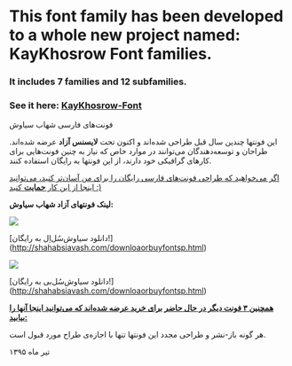 # This font family has been developed to a whole new project named: **KayKhosrow Font** families.

### It includes 7 families and 12 subfamilies.

### **See it here: [KayKhosrow-Font](https://github.com/shahabsiavash/KayKhosrow-Font)**





فونت‌های فارسی شهاب سیاوش

این فونتها چندین سال قبل طراحی شده‌اند و اکنون تحت **لایسنس آزاد** عرضه شده‌اند. طراحان و توسعه‌دهندگان می‌توانند در موارد خاص که نیاز به چنین فونت‌هایی برای کارهای گرافیکی خود دارند، از این فونتها به رایگان استفاده کنند.

[اگر می‌خواهید که طراحی فونت‌های فارسی رایگان را برای من آسان‌تر کنید، می‌توانید اینجا از این کار **حمایت** کنید :)](https://www.payping.ir/si47ash)


**لینک فونتهای آزاد شهاب سیاوش:**


![](http://shahabsiavash.com/26.jpg)

[دانلود سیاوش‌سُل‌اِل به رایگان!] (http://shahabsiavash.com/downloaorbuyfontsp.html)

![](http://shahabsiavash.com/33.jpg)

[دانلود سیاوش‌سُل‌بی به رایگان!] (http://shahabsiavash.com/downloaorbuyfontsp.html)


[**همچنین ۳ فونت دیگر در حال حاضر برای خرید عرضه شده‌اند که می‌توانید اینجا آنها را بیابید:**](http://shahabsiavash.com/downloaorbuyfontsp.html)


هر گونه باز-نشر و طراحی مجدد این فونتها تنها با اجازه‌ی طراح مورد قبول است.

تیر ماه ۱۳۹۵
